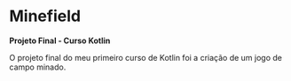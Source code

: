 # Minefield

**Projeto Final - Curso Kotlin**  

O projeto final do meu primeiro curso de Kotlin foi a criação de um jogo de campo minado.  
